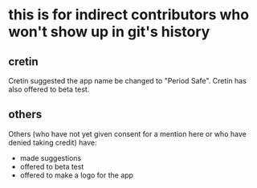 # this is for indirect contributors who won't show up in git's history

## cretin

Cretin suggested the app name be changed to "Period Safe". Cretin has also offered to beta test.

## others

Others (who have not yet given consent for a mention here or who have denied taking credit) have:
- made suggestions
- offered to beta test
- offered to make a logo for the app
